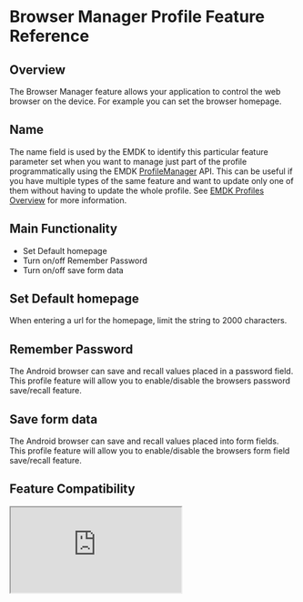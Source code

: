 # Browser Manager Profile Feature Reference

## Overview

The Browser Manager feature allows your application to control the web browser on the device. For example you can set the browser homepage. 

## Name
The name field is used by the EMDK to identify this particular feature parameter set when you want to manage just part of the profile programmatically using the EMDK [ProfileManager](../api/ProfileManager) API. This can be useful if you have multiple types of the same feature and want to update only one of them without having to update the whole profile. See [EMDK Profiles Overview](../guide/profiles/usingwizard) for more information.

## Main Functionality
* Set Default homepage
* Turn on/off Remember Password
* Turn on/off save form data

## Set Default homepage
When entering a url for the homepage, limit the string to 2000 characters.

## Remember Password
The Android browser can save and recall values placed in a password field. This profile feature will 
allow you to enable/disable the browsers password save/recall feature.


## Save form data
The Android browser can save and recall values placed into form fields. This profile feature will 
allow you to enable/disable the browsers form field save/recall feature.

## Feature Compatibility

<iframe src="http://cfh463.github.io/docs.emdk/compare.html#mx=4.3&csp=BrowserMgr&os=All&embed=true"></iframe> 



